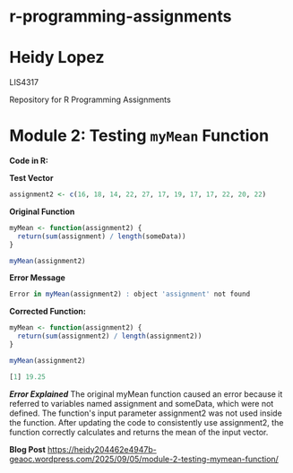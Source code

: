 # r-programming-assignments

# Heidy Lopez

LIS4317

Repository for R Programming Assignments

# Module 2: Testing `myMean` Function

**Code in R:**

**Test Vector**

```r
assignment2 <- c(16, 18, 14, 22, 27, 17, 19, 17, 17, 22, 20, 22)
```

**Original Function**

```r
myMean <- function(assignment2) {
  return(sum(assignment) / length(someData))
}

myMean(assignment2)
```

**Error Message**

```r
Error in myMean(assignment2) : object 'assignment' not found
```

**Corrected Function:**

```r
myMean <- function(assignment2) {
  return(sum(assignment2) / length(assignment2))
}

myMean(assignment2)
```

```r
[1] 19.25
```

***Error Explained***
The original myMean function caused an error because it referred to variables named assignment and someData, which were not defined. The function's input parameter assignment2 was not used inside the function. After updating the code to consistently use assignment2, the function correctly calculates and returns the mean of the input vector.






**Blog Post**
https://heidy204462e4947b-geaoc.wordpress.com/2025/09/05/module-2-testing-mymean-function/
